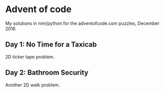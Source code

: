 # Advent of code

My solutions in nim/python for the adventofcode.com puzzles, December 2016.

## Day 1: No Time for a Taxicab
2D ticker tape problem.

## Day 2: Bathroom Security
Another 2D walk problem.
